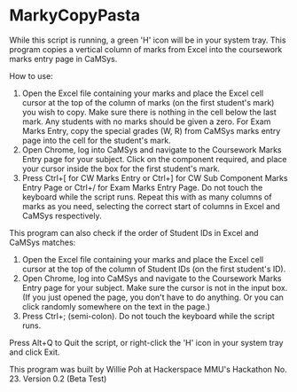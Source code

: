 # MarkyCopyPasta
While this script is running, a green 'H' icon will be in your system tray. This program copies a vertical column of marks from Excel into the coursework marks entry page in CaMSys.

How to use:
1. Open the Excel file containing your marks and place the Excel cell cursor at the top of the column of marks (on the first student's mark) you wish to copy. Make sure there is nothing in the cell below the last mark. Any students with no marks should be given a zero. For Exam Marks Entry, copy the special grades (W, R) from CaMSys marks entry page into the cell for the student's mark.
2. Open Chrome, log into CaMSys and navigate to the Coursework Marks Entry page for your subject. Click on the component required, and place your cursor inside the box for the first student's mark.
3. Press Ctrl+[ for CW Marks Entry or Ctrl+] for CW Sub Component Marks Entry Page or Ctrl+/ for Exam Marks Entry Page. Do not touch the keyboard while the script runs.
Repeat this with as many columns of marks as you need, selecting the correct start of columns in Excel and CaMSys respectively.

This program can also check if the order of Student IDs in Excel and CaMSys matches:
1. Open the Excel file containing your marks and place the Excel cell cursor at the top of the column of Student IDs (on the first student's ID).
2. Open Chrome, log into CaMSys and navigate to the Coursework Marks Entry page for your subject. Make sure the cursor is not in the input box. (If you just opened the page, you don't have to do anything. Or you can click randomly somewhere on the text in the page.)
3. Press Ctrl+; (semi-colon). Do not touch the keyboard while the script runs.

Press Alt+Q to Quit the script, or right-click the 'H' icon in your system tray and click Exit.

This program was built by Willie Poh at Hackerspace MMU's Hackathon No. 23. Version 0.2 (Beta Test)
